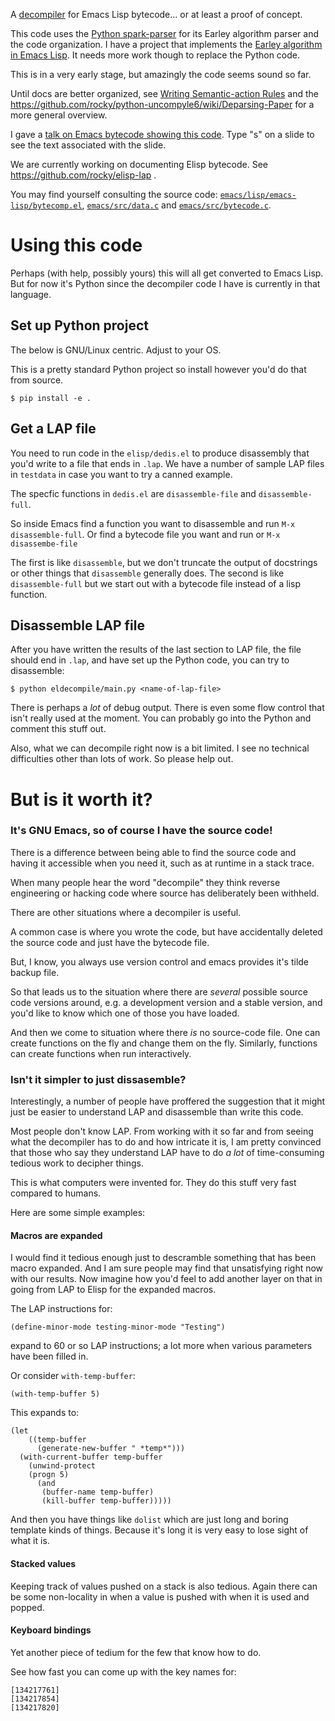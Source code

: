 A [decompiler](https://en.wikipedia.org/wiki/Decompiler) for Emacs Lisp bytecode... or at least a proof of concept.

This code uses the [Python
spark-parser](https://pypi.python.org/pypi/spark_parser/) for its
Earley algorithm parser and the code organization.  I have a project
that implements the [Earley algorithm in Emacs
Lisp](https://github.com/rocky/elisp-earley). It needs more work
though to replace the Python code.

This is in a very early stage, but amazingly the code seems sound so far.

Until docs are better organized, see
[Writing Semantic-action Rules](https://github.com/rocky/python-spark/wiki/Writing-Semantic-action-rules)
and the
https://github.com/rocky/python-uncompyle6/wiki/Deparsing-Paper for a
more general overview.

I gave a
[talk on Emacs bytecode showing this code](http://rocky.github.io/NYC-Emacs-April-2018). Type
"s" on a slide to see the text associated with the slide.

We are currently working on documenting Elisp bytecode. See https://github.com/rocky/elisp-lap .

You may find yourself consulting the source code: [`emacs/lisp/emacs-lisp/bytecomp.el`](http://git.savannah.gnu.org/cgit/emacs.git/tree/lisp/emacs-lisp/bytecomp.el),
[`emacs/src/data.c`](http://git.savannah.gnu.org/cgit/emacs.git/tree/src/data.c) and [`emacs/src/bytecode.c`](http://git.savannah.gnu.org/cgit/emacs.git/tree/src/bytecode.c).

# Using this code

Perhaps (with help, possibly yours) this will all get converted to
Emacs Lisp. But for now it's Python since the decompiler code I have
is currently in that language.

## Set up Python project

The below is GNU/Linux centric. Adjust to your OS.

This is a pretty standard Python project so install however you'd do that from source.


```
$ pip install -e .
```

## Get a LAP file

You need to run code in the `elisp/dedis.el` to produce disassembly
that you'd write to a file that ends in `.lap`.  We have a number of
sample LAP files in `testdata` in case you want to try a canned example.

The specfic functions in `dedis.el` are `disassemble-file` and `disassemble-full`.

So inside Emacs find a function you want to disassemble and run `M-x disassemble-full`.
Or find a bytecode file you want and run or `M-x disassembe-file`

The first is like `disassemble`, but we don't truncate the
output of docstrings or other things that `disassemble` generally does. The second is
like `disassemble-full` but we start out with a bytecode file instead of a lisp function.

## Disassemble LAP file

After you have written the results of the last section to LAP file,
the file should end in `.lap`, and have set up the Python code, you
can try to disassemble:

```
$ python eldecompile/main.py <name-of-lap-file>
```

There is perhaps a *lot* of debug output. There is even some flow
control that isn't really used at the moment. You can probably go into
the Python and comment this stuff out.

Also, what we can decompile right now is a bit limited. I see no
technical difficulties other than lots of work. So please help out.

# But is it worth it?

### It's GNU Emacs, so of course I have the source code!

There is a difference between being able to find the source code and
having it accessible when you need it, such as at runtime in a stack
trace.

When many people hear the word "decompile" they think reverse
engineering or hacking code where source has deliberately been
withheld.

There are other situations where a decompiler is useful.

A common case is where you wrote the code, but have accidentally
deleted the source code and just have the bytecode file.

But, I know, you always use version control and emacs provides it's
tilde backup file.

So that leads us to the situation where there are _several_ possible
source code versions around, e.g. a development version and a stable
version, and you'd like to know which one of those you have loaded.

And then we come to situation where there _is_ no source-code
file. One can create functions on the fly and change them on the
fly. Similarly, functions can create functions when run interactively.

### Isn't it simpler to just dissasemble?

Interestingly, a number of people have proffered the suggestion that
it might just be easier to understand LAP and disassemble than write this code.

Most people don't know LAP. From working with it so far and from
seeing what the decompiler has to do and how intricate it is, I am
pretty convinced that those who say they understand LAP have to do *a
lot* of time-consuming tedious work to decipher things.

This is what computers were invented for. They do this stuff very fast
compared to humans.

Here are some simple examples:

#### Macros are expanded

I would find it tedious enough just to descramble something that has
been macro expanded. And I am sure people may find that unsatisfying
right now with our results. Now imagine how you'd feel to add another
layer on that in going from LAP to Elisp for the expanded macros.

The LAP instructions for:

```
(define-minor-mode testing-minor-mode "Testing")
```

expand to 60 or so LAP instructions; a lot more when various parameters
have been filled in.

Or consider `with-temp-buffer`:

```
(with-temp-buffer 5)
```

This expands to:

```
(let
    ((temp-buffer
      (generate-new-buffer " *temp*")))
  (with-current-buffer temp-buffer
    (unwind-protect
	(progn 5)
      (and
       (buffer-name temp-buffer)
       (kill-buffer temp-buffer)))))
```

And then you have things like `dolist` which are just long and boring template kinds of
things. Because it's long it is very easy to lose sight of what it is.

#### Stacked values

Keeping track of values pushed on a stack is also tedious. Again there
can be some non-locality in when a value is pushed with when it is used and popped.

#### Keyboard bindings

Yet another piece of tedium for the few that know how to do.

See how fast you can come up with the key names for:

```
[134217761]
[134217854]
[134217820]
```
